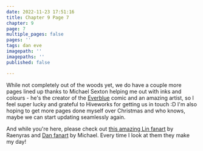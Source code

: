 ```yaml
---
date: 2022-11-23 17:51:16
title: Chapter 9 Page 7
chapter: 9
page: 7
multiple_pages: false
pages: ''
tags: dan eve
imagepath: ''
imagepaths: ''
published: false

---
```

While not completely out of the woods yet, we do have a couple more pages lined up thanks to Michael Sexton helping me out with inks and colours - he's the creator of the [Everblue](http://www.everblue-comic.com/) comic and an amazing artist, so I feel super lucky and grateful to Hiveworks for getting us in touch :D I'm also hoping to get more pages done myself over Christmas and who knows, maybe we can start updating seamlessly again. 

And while you're here, please check out [this amazing Lin fanart]() by Raenyras and [Dan fanart](https://twitter.com/Everblue_Comic/status/1587545720357199873) by Michael. Every time I look at them they make my day!